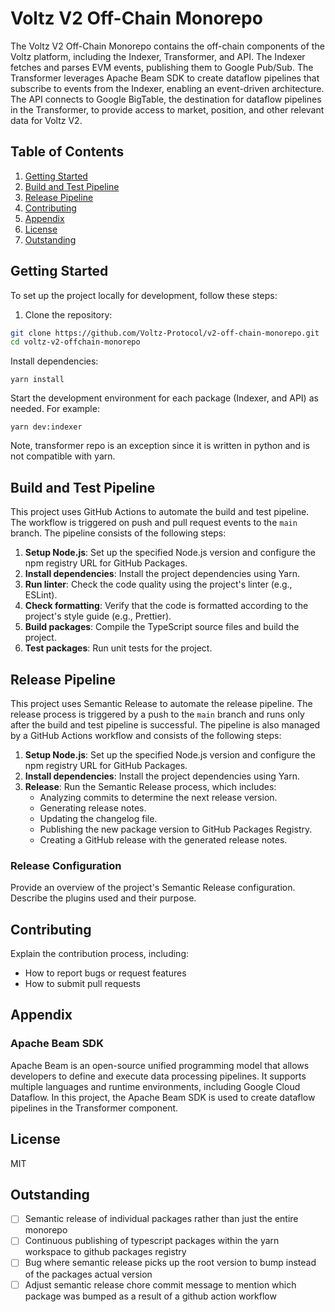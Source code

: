 # Voltz V2 Off-Chain Monorepo

The Voltz V2 Off-Chain Monorepo contains the off-chain components of the Voltz platform, including the Indexer,
Transformer, and API. The Indexer fetches and parses EVM events, publishing them to Google Pub/Sub. The Transformer
leverages Apache Beam SDK to create dataflow pipelines that subscribe to events from the Indexer, enabling an
event-driven architecture. The API connects to Google BigTable, the destination for dataflow pipelines in the
Transformer, to provide access to market, position, and other relevant data for Voltz V2.

## Table of Contents

1. [Getting Started](#getting-started)
2. [Build and Test Pipeline](#build-and-test-pipeline)
3. [Release Pipeline](#release-pipeline)
4. [Contributing](#contributing)
5. [Appendix](#appendix)
6. [License](#license)
7. [Outstanding](#outstanding)

## Getting Started

To set up the project locally for development, follow these steps:

1. Clone the repository:

```bash
git clone https://github.com/Voltz-Protocol/v2-off-chain-monorepo.git
cd voltz-v2-offchain-monorepo
```

Install dependencies:

```yarn install```

Start the development environment for each package (Indexer, and API) as needed. For example:

```yarn dev:indexer```

Note, transformer repo is an exception since it is written in python and is not compatible with yarn.

## Build and Test Pipeline

This project uses GitHub Actions to automate the build and test pipeline. The workflow is triggered on push and pull
request events to the `main` branch. The pipeline consists of the following steps:

1. **Setup Node.js**: Set up the specified Node.js version and configure the npm registry URL for GitHub Packages.
2. **Install dependencies**: Install the project dependencies using Yarn.
3. **Run linter**: Check the code quality using the project's linter (e.g., ESLint).
4. **Check formatting**: Verify that the code is formatted according to the project's style guide (e.g., Prettier).
5. **Build packages**: Compile the TypeScript source files and build the project.
6. **Test packages**: Run unit tests for the project.

## Release Pipeline

This project uses Semantic Release to automate the release pipeline. The release process is triggered by a push to
the `main` branch and runs only after the build and test pipeline is successful. The pipeline is also managed by a
GitHub Actions workflow and consists of the following steps:

1. **Setup Node.js**: Set up the specified Node.js version and configure the npm registry URL for GitHub Packages.
2. **Install dependencies**: Install the project dependencies using Yarn.
3. **Release**: Run the Semantic Release process, which includes:
    - Analyzing commits to determine the next release version.
    - Generating release notes.
    - Updating the changelog file.
    - Publishing the new package version to GitHub Packages Registry.
    - Creating a GitHub release with the generated release notes.

### Release Configuration

Provide an overview of the project's Semantic Release configuration. Describe the plugins used and their purpose.

## Contributing

Explain the contribution process, including:

- How to report bugs or request features
- How to submit pull requests

## Appendix

### Apache Beam SDK

Apache Beam is an open-source unified programming model that allows developers to define and execute data processing
pipelines. It supports multiple languages and runtime environments, including Google Cloud Dataflow. In this project,
the Apache Beam SDK is used to create dataflow pipelines in the Transformer component.

## License

MIT

## Outstanding

- [ ] Semantic release of individual packages rather than just the entire monorepo
- [ ] Continuous publishing of typescript packages within the yarn workspace to github packages registry
- [ ] Bug where semantic release picks up the root version to bump instead of the packages actual version
- [ ] Adjust semantic release chore commit message to mention which package was bumped as a result of a github action
  workflow